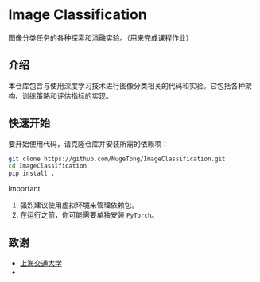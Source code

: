 # Image Classification

图像分类任务的各种探索和消融实验。（用来完成课程作业）

## 介绍
本仓库包含与使用深度学习技术进行图像分类相关的代码和实验。它包括各种架构、训练策略和评估指标的实现。

## 快速开始
要开始使用代码，请克隆仓库并安装所需的依赖项：

```bash
git clone https://github.com/MugeTong/ImageClassification.git
cd ImageClassification
pip install .
```
> [!IMPORTANT]
> 1. 强烈建议使用虚拟环境来管理依赖包。
> 2. 在运行之前，你可能需要单独安装 `PyTorch`。

## 致谢
- [上海交通大学](https://www.sjtu.edu.cn/)
-
